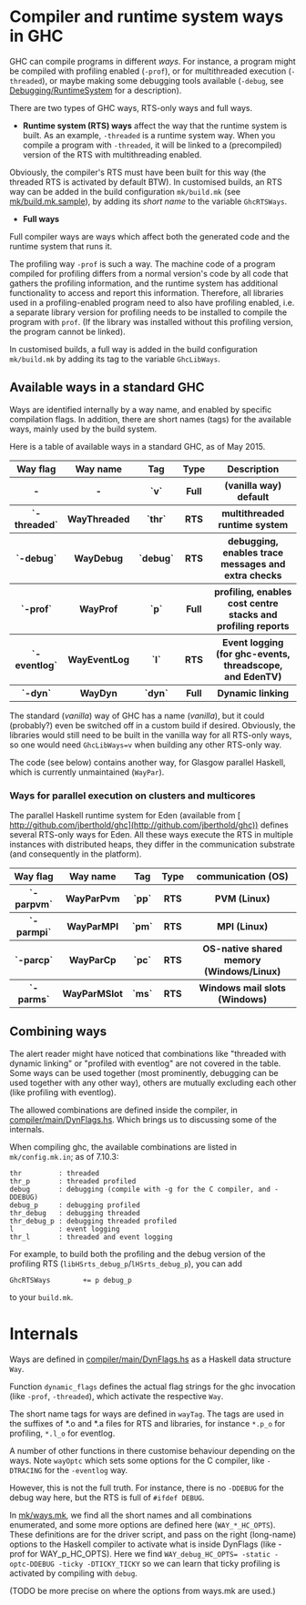 # Compiler and runtime system ways in GHC



GHC can compile programs in different *ways*.
For instance, a program might be compiled with profiling enabled (`-prof`), or for multithreaded execution (`-threaded`), or maybe making some debugging tools available (`-debug`, see [Debugging/RuntimeSystem](debugging/runtime-system) for a description).



There are two types of GHC ways, RTS-only ways and full ways.


- **Runtime system (RTS) ways** affect the way that the runtime system is built. As an example, `-threaded` is a runtime system way. When you compile a program with `-threaded`, it will be linked to a (precompiled) version of the RTS with multithreading enabled.


Obviously, the compiler's RTS must have been built for this way (the threaded RTS is activated by default BTW). In customised builds, an RTS way can be added in the build configuration `mk/build.mk` (see [mk/build.mk.sample](/trac/ghc/browser/ghc/mk/build.mk.sample)), by adding its *short name* to the variable `GhcRTSWays`.


- **Full ways**


Full compiler ways are ways which affect both the generated code and the runtime system that runs it. 



The profiling way `-prof` is such a way. The machine code of a program compiled for profiling differs from a normal version's code by all code that gathers the profiling information, and the runtime system has additional functionality to access and report this information. Therefore, all libraries used in a profiling-enabled program need to also have profiling enabled, i.e. a separate library version for profiling needs to be installed to compile the program with `prof`. (If the library was installed without this profiling version, the program cannot be linked). 



In customised builds, a full way is added in the build configuration `mk/build.mk` by adding its tag to the variable `GhcLibWays`.


## Available ways in a standard GHC



Ways are identified internally by a way name, and enabled by specific compilation flags. In addition, there are short names (tags) for the available ways, mainly used by the build system.



Here  is a table of available ways in a standard GHC, as of May 2015.


<table><tr><th>Way flag  </th>
<th> Way name </th>
<th> Tag </th>
<th> Type </th>
<th> Description 
</th></tr>
<tr><th> -         </th>
<th> -         </th>
<th> `v`   </th>
<th> Full </th>
<th> (vanilla way) default 
</th></tr>
<tr><th>`-threaded` </th>
<th> WayThreaded </th>
<th> `thr` </th>
<th> RTS  </th>
<th> multithreaded runtime system 
</th></tr>
<tr><th>`-debug`    </th>
<th> WayDebug    </th>
<th> `debug` </th>
<th> RTS  </th>
<th> debugging, enables trace messages and extra checks 
</th></tr>
<tr><th>`-prof`     </th>
<th> WayProf     </th>
<th> `p`    </th>
<th> Full </th>
<th> profiling, enables cost centre stacks and profiling reports 
</th></tr>
<tr><th>`-eventlog` </th>
<th> WayEventLog </th>
<th> `l`    </th>
<th> RTS  </th>
<th> Event logging (for ghc-events, threadscope, and EdenTV) 
</th></tr>
<tr><th>`-dyn`      </th>
<th> WayDyn      </th>
<th> `dyn`  </th>
<th> Full </th>
<th> Dynamic linking 
</th></tr></table>



The standard (*vanilla*) way of GHC has a name (*vanilla*), but it could (probably?) even be switched off in a custom build if desired.
Obviously, the libraries would still need to be built in the vanilla way for all RTS-only ways, so one would need `GhcLibWays=v` when building any
other RTS-only way.



The code (see below) contains another way, for Glasgow parallel Haskell, which is currently unmaintained (`WayPar`).


### Ways for parallel execution on clusters and multicores



The parallel Haskell runtime system for Eden (available from [
http://github.com/jberthold/ghc](http://github.com/jberthold/ghc)) defines several RTS-only ways for Eden.
All these ways execute the RTS in multiple instances with distributed heaps, they differ in the communication substrate (and consequently in the platform).


<table><tr><th>Way flag  </th>
<th> Way name </th>
<th> Tag </th>
<th> Type </th>
<th> communication (OS) 
</th></tr>
<tr><th>`-parpvm` </th>
<th> WayParPvm   </th>
<th>`pp`</th>
<th> RTS </th>
<th> PVM (Linux) 
</th></tr>
<tr><th>`-parmpi` </th>
<th> WayParMPI   </th>
<th>`pm`</th>
<th> RTS </th>
<th> MPI (Linux) 
</th></tr>
<tr><th>`-parcp`  </th>
<th> WayParCp    </th>
<th>`pc`</th>
<th> RTS </th>
<th> OS-native shared memory (Windows/Linux) 
</th></tr>
<tr><th>`-parms`  </th>
<th> WayParMSlot </th>
<th>`ms`</th>
<th> RTS </th>
<th> Windows mail slots (Windows) 
</th></tr></table>


## Combining ways



The alert reader might have noticed that combinations like "threaded with dynamic linking" or "profiled with eventlog" are not covered in the table.
Some ways can be used together (most prominently, debugging can be used together with any other way), others are mutually excluding each other (like profiling with eventlog).



The allowed combinations are defined inside the compiler, in [compiler/main/DynFlags.hs](/trac/ghc/browser/ghc/compiler/main/DynFlags.hs).
Which brings us to discussing some of the internals.



When compiling ghc, the available combinations are listed in `mk/config.mk.in`; as of 7.10.3:


```wiki
thr         : threaded
thr_p       : threaded profiled
debug       : debugging (compile with -g for the C compiler, and -DDEBUG)
debug_p     : debugging profiled
thr_debug   : debugging threaded
thr_debug_p : debugging threaded profiled
l           : event logging
thr_l       : threaded and event logging
```


For example, to build both the profiling and the debug version of the profiling RTS (`libHSrts_debug_p`/`lHSrts_debug_p`), you can add 


```wiki
GhcRTSWays        += p debug_p
```


to your `build.mk`.


# Internals



Ways are defined in [compiler/main/DynFlags.hs](/trac/ghc/browser/ghc/compiler/main/DynFlags.hs) as a Haskell data structure `Way`.



Function `dynamic_flags` defines the actual flag strings for the ghc invocation (like `-prof`, `-threaded`), which activate the respective `Way`.



The short name tags for ways are defined in `wayTag`. The tags are used in the suffixes of \*.o and \*.a files for RTS and libraries, for instance `*.p_o` for profiling, `*.l_o` for eventlog.



A number of other functions in there customise behaviour depending on the ways. 
Note `wayOptc` which sets some options for the C compiler, like `-DTRACING` for the `-eventlog` way.



However, this is not the full truth. For instance, there is no `-DDEBUG` for the debug way here, but the RTS is full of `#ifdef DEBUG`.



In [mk/ways.mk](/trac/ghc/browser/ghc/mk/ways.mk), we find all the short names and all combinations enumerated, and some more options are defined here (`WAY_*_HC_OPTS`). These definitions are for the driver script, and pass on the right (long-name) options to the Haskell compiler to activate what is inside DynFlags (like -prof for WAY\_p\_HC\_OPTS).
Here we find
```WAY_debug_HC_OPTS= -static -optc-DDEBUG -ticky -DTICKY_TICKY```
so we can learn that ticky profiling is activated by compiling with `debug`.



(TODO be more precise on where the options from ways.mk are used.)


